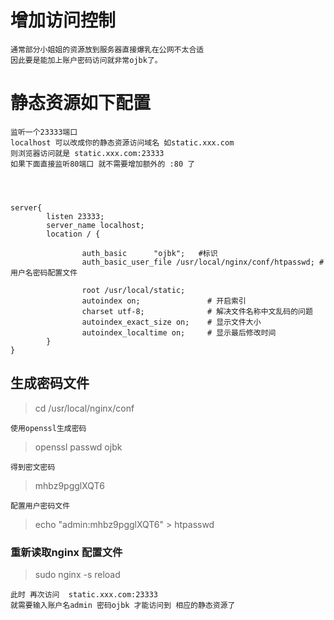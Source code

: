 # 增加访问控制 

	通常部分小姐姐的资源放到服务器直接爆乳在公网不太合适
	因此要是能加上账户密码访问就非常ojbk了。
	
# 静态资源如下配置
	
	监听一个23333端口
	localhost 可以改成你的静态资源访问域名 如static.xxx.com
	则浏览器访问就是 static.xxx.com:23333
	如果下面直接监听80端口 就不需要增加额外的 :80 了
	
	
	
	 
	server{
	        listen 23333;
	        server_name localhost;
	        location / {
	        		
	        		auth_basic      "ojbk";   #标识
					auth_basic_user_file /usr/local/nginx/conf/htpasswd; #用户名密码配置文件
	                
	                root /usr/local/static;
	                autoindex on;               # 开启索引
	                charset utf-8;              # 解决文件名称中文乱码的问题
	                autoindex_exact_size on;    # 显示文件大小
	                autoindex_localtime on;     # 显示最后修改时间
	        }
	}



## 生成密码文件

	
>cd /usr/local/nginx/conf

	使用openssl生成密码

>openssl passwd ojbk

	得到密文密码 
>mhbz9pgglXQT6

	配置用户密码文件 
	
>echo "admin:mhbz9pgglXQT6" > htpasswd


### 重新读取nginx 配置文件

>sudo nginx -s reload
	
	此时 再次访问  static.xxx.com:23333 
	就需要输入账户名admin 密码ojbk 才能访问到 相应的静态资源了
